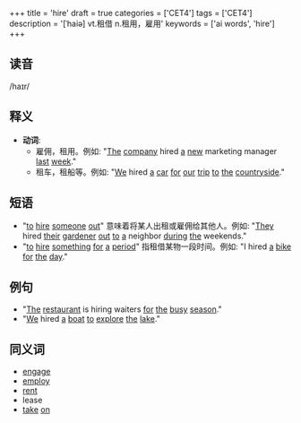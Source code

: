 +++
title = 'hire'
draft = true
categories = ['CET4']
tags = ['CET4']
description = '[ˈhaiə] vt.租借 n.租用，雇用'
keywords = ['ai words', 'hire']
+++

## 读音
/haɪr/

## 释义
- **动词**: 
    - 雇佣，租用。例如: "[The](/post/the/) [company](/post/company/) hired [a](/post/a/) [new](/post/new/) marketing manager [last](/post/last/) [week](/post/week/)."
    - 租车，租船等。例如: "[We](/post/we/) hired [a](/post/a/) [car](/post/car/) [for](/post/for/) [our](/post/our/) [trip](/post/trip/) [to](/post/to/) [the](/post/the/) [countryside](/post/countryside/)."

## 短语
- "[to](/post/to/) [hire](/post/hire/) [someone](/post/someone/) [out](/post/out/)" 意味着将某人出租或雇佣给其他人。例如: "[They](/post/they/) hired [their](/post/their/) [gardener](/post/gardener/) [out](/post/out/) [to](/post/to/) [a](/post/a/) neighbor [during](/post/during/) [the](/post/the/) weekends."
- "[to](/post/to/) [hire](/post/hire/) [something](/post/something/) [for](/post/for/) [a](/post/a/) [period](/post/period/)" 指租借某物一段时间。例如: "I hired [a](/post/a/) [bike](/post/bike/) [for](/post/for/) [the](/post/the/) [day](/post/day/)."

## 例句
- "[The](/post/the/) [restaurant](/post/restaurant/) is hiring waiters [for](/post/for/) [the](/post/the/) [busy](/post/busy/) [season](/post/season/)."
- "[We](/post/we/) hired [a](/post/a/) [boat](/post/boat/) [to](/post/to/) [explore](/post/explore/) [the](/post/the/) [lake](/post/lake/)."

## 同义词
- [engage](/post/engage/)
- [employ](/post/employ/)
- [rent](/post/rent/)
- lease
- [take](/post/take/) [on](/post/on/)
